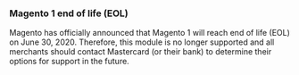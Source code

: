 ### Magento 1 end of life (EOL)

Magento has officially announced that Magento 1 will reach end of life (EOL) on June 30, 2020. Therefore, this module is no longer supported and all merchants should contact Mastercard (or their bank) to determine their options for support in the future.

